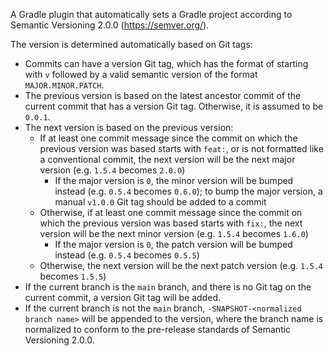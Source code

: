 A Gradle plugin that automatically sets a Gradle project according to Semantic Versioning 2.0.0 (https://semver.org/).

The version is determined automatically based on Git tags:
* Commits can have a version Git tag, which has the format of starting with `v` followed by a valid semantic version of the format `MAJOR.MINOR.PATCH`.
* The previous version is based on the latest ancestor commit of the current commit that has a version Git tag. Otherwise, it is assumed to be `0.0.1`.
* The next version is based on the previous version:
  * If at least one commit message since the commit on which the previous version was based starts with `feat:`, or is not formatted like a conventional commit, the next version will be the next major version (e.g. `1.5.4` becomes `2.0.0`)
    * If the major version is `0`, the minor version will be bumped instead (e.g. `0.5.4` becomes `0.6.0`); to bump the major version, a manual `v1.0.0` Git tag should be added to a commit
  * Otherwise, if at least one commit message since the commit on which the previous version was based starts with `fix:`, the next version will be the next minor version (e.g. `1.5.4` becomes `1.6.0`)
    * If the major version is `0`, the patch version will be bumped instead (e.g. `0.5.4` becomes `0.5.5`)
  * Otherwise, the next version will be the next patch version (e.g. `1.5.4` becomes `1.5.5`)
* If the current branch is the `main` branch, and there is no Git tag on the current commit, a version Git tag will be added.
* If the current branch is not the `main` branch, `-SNAPSHOT-<normalized branch name>` will be appended to the version, where the branch name is normalized to conform to the pre-release standards of Semantic Versioning 2.0.0.
